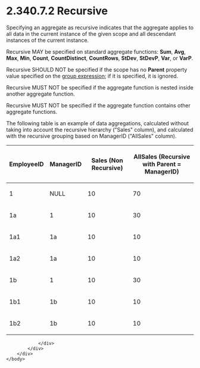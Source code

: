 <html dir="LTR" xmlns:mshelp="http://msdn.microsoft.com/mshelp" xmlns:ddue="http://ddue.schemas.microsoft.com/authoring/2003/5" xmlns:xlink="http://www.w3.org/1999/xlink" xmlns:tool="http://www.microsoft.com/tooltip">
    <head>
        <meta http-equiv="Content-Type" content="text/html; CHARSET=utf-8"></meta>
        <meta name="save" content="history"></meta>
        <title>2.340.7.2 Recursive</title>
        <xml>
            <mshelp:toctitle title="2.340.7.2 Recursive"></mshelp:toctitle>
            <mshelp:rltitle title="[MS-RDL]: Recursive"></mshelp:rltitle>
            <mshelp:keyword index="A" term="953183e5-1f65-4257-a2ec-90a681e26cae"></mshelp:keyword>
            <mshelp:attr name="DCSext.ContentType" value="open specification"></mshelp:attr>
            <mshelp:attr name="AssetID" value="953183e5-1f65-4257-a2ec-90a681e26cae"></mshelp:attr>
            <mshelp:attr name="TopicType" value="kbRef"></mshelp:attr>
            <mshelp:attr name="DCSext.Title" value="[MS-RDL]: Recursive" />
        </xml>
    </head>
    <body>
        <div id="header">
            <h1 class="heading">2.340.7.2 Recursive</h1>
        </div>
        <div id="mainSection">
            <div id="mainBody">
                <div id="allHistory" class="saveHistory"></div>
                <div id="sectionSection0" class="section" name="collapseableSection">
                    

<p>Specifying an aggregate as recursive indicates that the
aggregate applies to all data in the current instance of the given scope and
all descendant instances of the current instance. </p>

<p>Recursive MAY be specified on standard aggregate functions: <b>Sum</b>,
<b>Avg</b>, <b>Max</b>, <b>Min</b>, <b>Count</b>, <b>CountDistinct</b>, <b>CountRows</b>,
<b>StDev</b>, <b>StDevP</b>, <b>Var</b>, or <b>VarP</b>. </p>

<p>Recursive SHOULD NOT be specified if the scope has no <b>Parent</b>
property value specified on the <a href="b2482b3f-74ab-4ca8-a9e5-c07955011743.html#gt_75bd4c80-aee7-4a88-bfb7-2228acc3ffe6">group expression</a>; if it is
specified, it is ignored.</p>

<p>Recursive MUST NOT be specified if the aggregate function is
nested inside another aggregate function.</p>

<p>Recursive MUST NOT be specified if the aggregate function
contains other aggregate functions.</p>

<p>The following table is an example of data aggregations,
calculated without taking into account the recursive hierarchy
(&quot;Sales&quot; column), and calculated with the recursive grouping based on
ManagerID (&quot;AllSales&quot; column).</p>

<table>
 <thead>
  <tr>
   <th>
   <p>EmployeeID</p>
   </th>
   <th>
   <p>ManagerID</p>
   </th>
   <th>
   <p>Sales (Non Recursive)</p>
   </th>
   <th>
   <p>AllSales (Recursive with Parent = ManagerID)</p>
   </th>
  </tr>
 </thead>
 <tr>
  <td>
  <p>1</p>
  </td>
  <td>
  <p>NULL</p>
  </td>
  <td>
  <p>10</p>
  </td>
  <td>
  <p>70</p>
  </td>
 </tr>
 <tr>
  <td>
  <p>1a</p>
  </td>
  <td>
  <p>1</p>
  </td>
  <td>
  <p>10</p>
  </td>
  <td>
  <p>30</p>
  </td>
 </tr>
 <tr>
  <td>
  <p>1a1</p>
  </td>
  <td>
  <p>1a</p>
  </td>
  <td>
  <p>10</p>
  </td>
  <td>
  <p>10</p>
  </td>
 </tr>
 <tr>
  <td>
  <p>1a2</p>
  </td>
  <td>
  <p>1a</p>
  </td>
  <td>
  <p>10</p>
  </td>
  <td>
  <p>10</p>
  </td>
 </tr>
 <tr>
  <td>
  <p>1b</p>
  </td>
  <td>
  <p>1</p>
  </td>
  <td>
  <p>10</p>
  </td>
  <td>
  <p>30</p>
  </td>
 </tr>
 <tr>
  <td>
  <p>1b1</p>
  </td>
  <td>
  <p>1b</p>
  </td>
  <td>
  <p>10</p>
  </td>
  <td>
  <p>10</p>
  </td>
 </tr>
 <tr>
  <td>
  <p>1b2</p>
  </td>
  <td>
  <p>1b</p>
  </td>
  <td>
  <p>10</p>
  </td>
  <td>
  <p>10</p>
  </td>
 </tr>
</table>

<p> </p>


                </div>
            </div>
        </div>
    </body>
</html>
